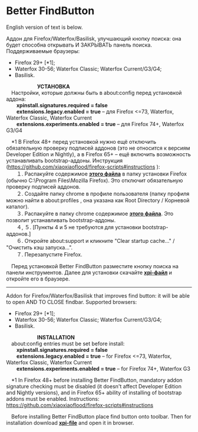 ﻿# Better FindButton
English version of text is below.

Аддон для Firefox/Waterfox/Basilisk, улучшающий кнопку поиска: она будет способна открывать И ЗАКРЫВАТЬ панель поиска.
Поддерживаемые браузеры:
- Firefox 29+ \[\*1\];
- Waterfox 30-56; Waterfox Classic; Waterfox Current/G3/G4;
- Basilisk.

      **УСТАНОВКА**</br>
 Настройки, которые должны быть в about:config перед установкой аддона:</br>
  <b>xpinstall.signatures.required = false</b></br>
  <b>extensions.legacy.enabled = true</b> – для Firefox <=73, Waterfox, Waterfox Classic, Waterfox Current</br>
  <b>extensions.experiments.enabled = true</b> – для Firefox 74+, Waterfox G3/G4</br>

 \*1 В Firefox 48+ перед установкой нужно ещё отключить обязательную проверку подписей аддонов (это не относится к версиям Developer Edition и Nightly), а в Firefox 65+ – ещё включить возможность устанавливать bootstrap-аддоны. Инструкция (https://github.com/xiaoxiaoflood/firefox-scripts#instructions ):</br>
  １. Распакуйте содержимое <b>[этого файла](https://raw.githubusercontent.com/xiaoxiaoflood/firefox-scripts/master/fx-folder.zip)</b> в папку установки Firefox (обычно C:\Program Files\Mozilla Firefox). Это отключит обязательную проверку подписей аддонов.</br>
  ２. Создайте папку chrome в профиле пользователя (папку профиля можно найти в about:profiles , она указана как Root Directory / Корневой каталог).</br>
  ３. Распакуйте в папку chrome содержимое <b>[этого файла](https://raw.githubusercontent.com/xiaoxiaoflood/firefox-scripts/master/utils_extensions_only.zip)</b>. Это позволит устанавливать bootstrap-аддоны.</br>
  ４, ５. \[Пункты 4 и 5 не требуются для установки bootstrap-аддонов.\]</br>
  ６. Откройте about:support и кликните "Clear startup cache…" / "Очистить кэш запуска…".</br>
  ７. Перезапустите Firefox.

 Перед установкой Better FindButton разместите кнопку поиска на панели инструментов. Далее для установки скачайте <b>[xpi-файл](https://github.com/Mikhail-M12/Better-FindButton/releases/download/v1.0/betterfindbutton.xpi)</b> и откройте его в браузере.



****************************************************

Addon for Firefox/Waterfox/Basilisk that improves find button: it will be able to open AND TO CLOSE findbar.
Supported browsers:
- Firefox 29+ \[\*1\];
- Waterfox 30-56; Waterfox Classic; Waterfox Current/G3/G4;
- Basilisk.

      **INSTALLATION**</br>
 about:config entries must be set before install:</br>
  <b>xpinstall.signatures.required = false</b></br>
  <b>extensions.legacy.enabled = true</b> – for Firefox <=73, Waterfox, Waterfox Classic, Waterfox Current</br>
  <b>extensions.experiments.enabled = true</b> – for Firefox 74+, Waterfox G3</br>

 \*1 In Firefox 48+ before installing Better FindButton, mandatory addon signature checking must be disabled (it doesn't affect Developer Edition and Nightly versions), and in Firefox 65+ ability of installing of bootstrap addons must be enabled. Instructions: https://github.com/xiaoxiaoflood/firefox-scripts#instructions

 Before installing Better FindButton place find button onto toolbar. Then for installation download <b>[xpi-file](https://github.com/Mikhail-M12/Better-FindButton/releases/download/v1.0/betterfindbutton.xpi)</b> and open it in browser.
